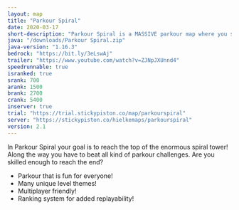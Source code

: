 ```yaml
---
layout: map
title: "Parkour Spiral"
date: 2020-03-17
short-description: "Parkour Spiral is a MASSIVE parkour map where you start at the bottom and must parkour to the top!"
java: "/downloads/Parkour Spiral.zip"
java-version: "1.16.3"
bedrock: "https://bit.ly/3eLswAj"
trailer: "https://www.youtube.com/watch?v=ZJNpJXUnnd4"
speedrunnable: true
isranked: true
srank: 700
arank: 1500
brank: 2700
crank: 5400
inserver: true
trial: "https://trial.stickypiston.co/map/parkourspiral"
server: "https://stickypiston.co/hielkemaps/parkourspiral"
version: 2.1
---
```


In Parkour Spiral your goal is to reach the top of the enormous spiral tower! Along the way you have to beat all kind of parkour challenges.
Are you skilled enough to reach the end?

- Parkour that is fun for everyone!
- Many unique level themes!
- Multiplayer friendly!
- Ranking system for added replayability!